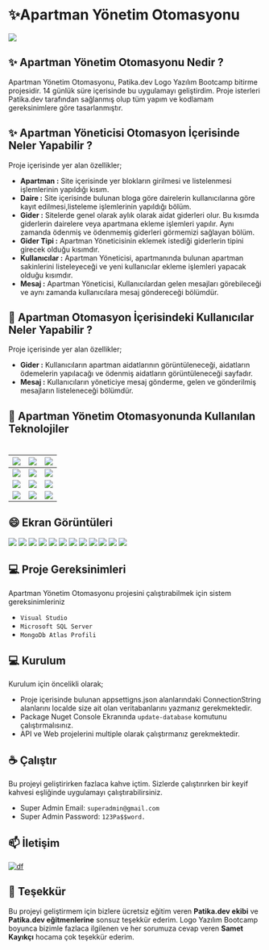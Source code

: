 # ✨Apartman Yönetim Otomasyonu
![](https://www.pngplay.com/wp-content/uploads/7/Building-Vector-PNG-Clipart-Background.png)

## ✨ Apartman Yönetim Otomasyonu Nedir ?
Apartman Yönetim Otomasyonu, Patika.dev Logo Yazılım Bootcamp bitirme projesidir. 14 günlük süre içerisinde bu uygulamayı geliştirdim. Proje isterleri Patika.dev tarafından sağlanmış olup tüm yapım ve kodlamam gereksinimlere göre tasarlanmıştır. 

## ✨  Apartman Yöneticisi Otomasyon İçerisinde Neler Yapabilir ?
Proje içerisinde yer alan özellikler;
*  **Apartman :** Site içerisinde yer blokların girilmesi ve listelenmesi işlemlerinin yapıldığı kısım.
*  **Daire :** Site içerisinde bulunan bloga göre dairelerin kullanıcılarına göre kayıt edilmesi,listeleme işlemlerinin yapıldığı bölüm.
*  **Gider :** Sitelerde genel olarak aylık olarak aidat giderleri olur. Bu kısımda giderlerin dairelere veya apartmana ekleme işlemleri yapılır. Aynı zamanda ödenmiş ve ödenmemiş giderleri görmemizi sağlayan bölüm.
*  **Gider Tipi :** Apartman Yöneticisinin eklemek istediği giderlerin tipini girecek olduğu kısımdır. 
*  **Kullanıcılar :** Apartman Yöneticisi, apartmanında bulunan apartman sakinlerini listeleyeceği ve yeni kullanıcılar ekleme işlemleri yapacak olduğu kısımdır.
*  **Mesaj :** Apartman Yöneticisi, Kullanıcılardan gelen mesajları görebileceği ve aynı zamanda kullanıcılara mesaj göndereceği bölümdür.

## 🚀  Apartman Otomasyon İçerisindeki Kullanıcılar Neler Yapabilir ?
Proje içerisinde yer alan özellikler;
*  **Gider :** Kullanıcıların apartman aidatlarının görüntüleneceği, aidatların ödemelerin yapılacağı ve ödenmiş aidatların görüntüleneceği sayfadır.
*  **Mesaj :** Kullanıcıların yöneticiye mesaj gönderme, gelen ve gönderilmiş mesajların listeleneceği bölümdür.

## 🚀  Apartman Yönetim Otomasyonunda Kullanılan Teknolojiler
# 
| ![](https://img.shields.io/badge/HTML5-E34F26?style=for-the-badge&logo=html5&logoColor=white)      	| ![](https://img.shields.io/badge/CSS3-1572B6?style=for-the-badge&logo=css3&logoColor=white)              	| ![](https://img.shields.io/badge/JavaScript-323330?style=for-the-badge&logo=javascript&logoColor=F7DF1E)              	|
|-----------	|------------------	|-----------------	|
| ![](https://img.shields.io/badge/Bootstrap-563D7C?style=for-the-badge&logo=bootstrap&logoColor=white) 	| ![](https://img.shields.io/badge/C%23-239120?style=for-the-badge&logo=c-sharp&logoColor=white)             	| ![](https://img.shields.io/badge/.NET-5C2D91?style=for-the-badge&logo=.net&logoColor=white)         	|
| ![](https://camo.githubusercontent.com/c78258a250a9f24949bfd1bbf22418bb8863a618d6dfae4c634d62e259232852/68747470733a2f2f696d672e736869656c64732e696f2f62616467652f2d456e746974794672616d65776f726b2d3543324439313f7374796c653d666c6174266c6f676f3d2e6e6574266c6f676f436f6c6f723d7768697465)      	| ![](https://camo.githubusercontent.com/0a8c6ffd2805c602ea7ed59d2dd6e0e7211430782358acd807171aeefe64bed5/68747470733a2f2f696d672e736869656c64732e696f2f62616467652f2d466c75656e7456616c69646174696f6e2d4343323932373f7374796c653d666c61742d737175617265266c6f676f3d2e6e6574266c6f676f436f6c6f723d666666666666) 	| ![](https://camo.githubusercontent.com/b73712c09c3ebfa1ec32b7e8c3cdab675b92a48bbcae95360b72ef625d69cace/68747470733a2f2f696d672e736869656c64732e696f2f62616467652f2d4153502e4e45542d3543324439313f7374796c653d666c6174266c6f676f3d2e6e6574266c6f676f436f6c6f723d7768697465)|
| ![](https://camo.githubusercontent.com/72e92f69f36703548704a9eeda2a9889c2756b5e08f01a9aec6e658c148d014e/68747470733a2f2f696d672e736869656c64732e696f2f62616467652f4d6f6e676f44422d3445413934423f7374796c653d666f722d7468652d6261646765266c6f676f3d6d6f6e676f6462266c6f676f436f6c6f723d7768697465)   	| ![](https://camo.githubusercontent.com/154b109392c658875e8ae5fd94e79ab62f82341149424efc8eb0c1e59821725a/68747470733a2f2f696d672e736869656c64732e696f2f62616467652f4d6963726f736f66745f53514c5f5365727665722d4343323932373f7374796c653d666f722d7468652d6261646765266c6f676f3d6d6963726f736f66742d73716c2d736572766572266c6f676f436f6c6f723d7768697465)            	| ![](https://img.shields.io/badge/Git-E34F26?style=for-the-badge&logo=git&logoColor=white)             	|
## 😄 Ekran Görüntüleri
![](https://github.com/PatikaDev-Logo-Net-Bootcamp/Homeworks_FurkanTOPTAS/blob/main/BITIRMEPROJESI/imagesForReadMe/login.png)
![](https://github.com/PatikaDev-Logo-Net-Bootcamp/Homeworks_FurkanTOPTAS/blob/main/BITIRMEPROJESI/imagesForReadMe/userIndex.png)
![](https://github.com/PatikaDev-Logo-Net-Bootcamp/Homeworks_FurkanTOPTAS/blob/main/BITIRMEPROJESI/imagesForReadMe/buildingList.png)
![](https://github.com/PatikaDev-Logo-Net-Bootcamp/Homeworks_FurkanTOPTAS/blob/main/BITIRMEPROJESI/imagesForReadMe/buildingAdd.png)
![](https://github.com/PatikaDev-Logo-Net-Bootcamp/Homeworks_FurkanTOPTAS/blob/main/BITIRMEPROJESI/imagesForReadMe/flatList.png)
![](https://github.com/PatikaDev-Logo-Net-Bootcamp/Homeworks_FurkanTOPTAS/blob/main/BITIRMEPROJESI/imagesForReadMe/expenseList.png)
![](https://github.com/PatikaDev-Logo-Net-Bootcamp/Homeworks_FurkanTOPTAS/blob/main/BITIRMEPROJESI/imagesForReadMe/expenseTypeList.png)
![](https://github.com/PatikaDev-Logo-Net-Bootcamp/Homeworks_FurkanTOPTAS/blob/main/BITIRMEPROJESI/imagesForReadMe/receiveredMessageList.png)
![](https://github.com/PatikaDev-Logo-Net-Bootcamp/Homeworks_FurkanTOPTAS/blob/main/BITIRMEPROJESI/imagesForReadMe/userList.png)
![](https://github.com/PatikaDev-Logo-Net-Bootcamp/Homeworks_FurkanTOPTAS/blob/main/BITIRMEPROJESI/imagesForReadMe/user-UserExpenseList.png)
![](https://github.com/PatikaDev-Logo-Net-Bootcamp/Homeworks_FurkanTOPTAS/blob/main/BITIRMEPROJESI/imagesForReadMe/user-userInboxMessage.png)
![](https://github.com/PatikaDev-Logo-Net-Bootcamp/Homeworks_FurkanTOPTAS/blob/main/BITIRMEPROJESI/imagesForReadMe/user-payment.png)


## 💻  Proje Gereksinimleri
Apartman Yönetim Otomasyonu projesini çalıştırabilmek için sistem gereksinimleriniz
*  `Visual Studio`
*  `Microsoft SQL Server`
*  `MongoDb Atlas Profili`


## 💻 Kurulum

Kurulum için öncelikli olarak;
* Proje içerisinde bulunan appsettigns.json alanlarındaki ConnectionString alanlarını localde size ait olan veritabanlarını yazmanız gerekmektedir.
* Package Nuget Console Ekranında `update-database` komutunu çalıştırmalısınız.
* API ve Web projelerini multiple olarak çalıştırmanız gerekmektedir.


## ☕   Çalıştır 
Bu projeyi geliştirirken fazlaca kahve içtim. Sizlerde çalıştırırken bir keyif kahvesi eşliğinde uygulamayı çalıştırabilirsiniz. 

* Super Admin Email: `superadmin@gmail.com`
* Super Admin Password: `123Pa$$word.`


## 📫 İletişim 

[![df](https://img.shields.io/badge/LinkedIn-0077B5?style=for-the-badge&logo=linkedin&logoColor=white)](https://www.linkedin.com/in/furkantoptas/)


## 🤝 Teşekkür
Bu projeyi geliştirmem için bizlere ücretsiz eğitim veren **Patika.dev ekibi** ve **Patika.dev eğitmenlerine** sonsuz teşekkür ederim. Logo Yazılım Bootcamp boyunca bizimle fazlaca ilgilenen ve her sorumuza cevap veren **Samet Kayıkçı** hocama çok teşekkür ederim. 


